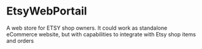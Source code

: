 # EtsyWebPortail
A web store for ETSY shop owners. It could work as standalone eCommerce website, but with capabilities to integrate with Etsy shop items and orders
